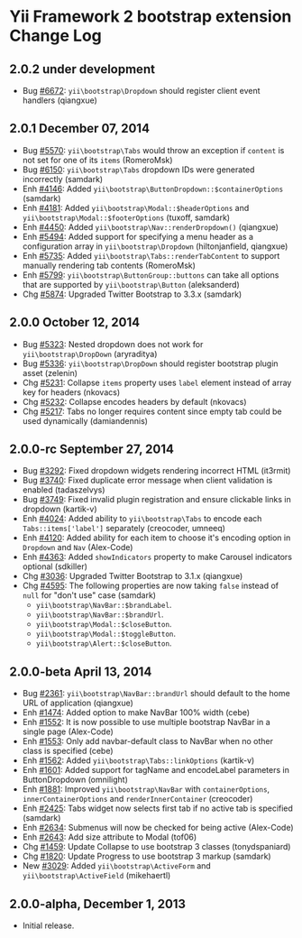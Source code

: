 Yii Framework 2 bootstrap extension Change Log
==============================================

2.0.2 under development
-----------------------

- Bug [#6672](https://github.com/yiisoft/yii2/issues/6672): `yii\bootstrap\Dropdown` should register client event handlers (qiangxue)


2.0.1 December 07, 2014
-----------------------

- Bug [#5570](https://github.com/yiisoft/yii2/issues/5570): `yii\bootstrap\Tabs` would throw an exception if `content` is not set for one of its `items` (RomeroMsk)
- Bug [#6150](https://github.com/yiisoft/yii2/issues/6150): `yii\bootstrap\Tabs` dropdown IDs were generated incorrectly (samdark)
- Enh [#4146](https://github.com/yiisoft/yii2/issues/4146): Added `yii\bootstrap\ButtonDropdown::$containerOptions` (samdark)
- Enh [#4181](https://github.com/yiisoft/yii2/issues/4181): Added `yii\bootstrap\Modal::$headerOptions` and `yii\bootstrap\Modal::$footerOptions` (tuxoff, samdark)
- Enh [#4450](https://github.com/yiisoft/yii2/issues/4450): Added `yii\bootstrap\Nav::renderDropdown()` (qiangxue)
- Enh [#5494](https://github.com/yiisoft/yii2/issues/5494): Added support for specifying a menu header as a configuration array in `yii\bootstrap\Dropdown` (hiltonjanfield, qiangxue)
- Enh [#5735](https://github.com/yiisoft/yii2/issues/5735): Added `yii\bootstrap\Tabs::renderTabContent` to support manually rendering tab contents (RomeroMsk)
- Enh [#5799](https://github.com/yiisoft/yii2/issues/5799): `yii\bootstrap\ButtonGroup::buttons` can take all options that are supported by `yii\bootstrap\Button` (aleksanderd)
- Chg [#5874](https://github.com/yiisoft/yii2/issues/5874): Upgraded Twitter Bootstrap to 3.3.x (samdark)


2.0.0 October 12, 2014
----------------------

- Bug [#5323](https://github.com/yiisoft/yii2/issues/5323): Nested dropdown does not work for `yii\bootstrap\DropDown` (aryraditya)
- Bug [#5336](https://github.com/yiisoft/yii2/issues/5336): `yii\bootstrap\DropDown` should register bootstrap plugin asset (zelenin) 
- Chg [#5231](https://github.com/yiisoft/yii2/issues/5231): Collapse `items` property uses `label` element instead of array key for headers (nkovacs)
- Chg [#5232](https://github.com/yiisoft/yii2/issues/5232): Collapse encodes headers by default (nkovacs)
- Chg [#5217](https://github.com/yiisoft/yii2/issues/5217): Tabs no longer requires content since empty tab could be used dynamically (damiandennis)


2.0.0-rc September 27, 2014
---------------------------

- Bug [#3292](https://github.com/yiisoft/yii2/issues/3292): Fixed dropdown widgets rendering incorrect HTML (it3rmit)
- Bug [#3740](https://github.com/yiisoft/yii2/issues/3740): Fixed duplicate error message when client validation is enabled (tadaszelvys)
- Bug [#3749](https://github.com/yiisoft/yii2/issues/3749): Fixed invalid plugin registration and ensure clickable links in dropdown (kartik-v)
- Enh [#4024](https://github.com/yiisoft/yii2/issues/4024): Added ability to `yii\bootstrap\Tabs` to encode each `Tabs::items['label']` separately (creocoder, umneeq)
- Enh [#4120](https://github.com/yiisoft/yii2/issues/4120): Added ability for each item to choose it's encoding option in `Dropdown` and `Nav` (Alex-Code)
- Enh [#4363](https://github.com/yiisoft/yii2/issues/4363): Added `showIndicators` property to make Carousel indicators optional (sdkiller)
- Chg [#3036](https://github.com/yiisoft/yii2/issues/3036): Upgraded Twitter Bootstrap to 3.1.x (qiangxue)
- Chg [#4595](https://github.com/yiisoft/yii2/issues/4595): The following properties are now taking `false` instead of `null` for "don't use" case (samdark)
  - `yii\bootstrap\NavBar::$brandLabel`.
  - `yii\bootstrap\NavBar::$brandUrl`.
  - `yii\bootstrap\Modal::$closeButton`.
  - `yii\bootstrap\Modal::$toggleButton`.
  - `yii\bootstrap\Alert::$closeButton`.

2.0.0-beta April 13, 2014
-------------------------

- Bug [#2361](https://github.com/yiisoft/yii2/issues/2361): `yii\bootstrap\NavBar::brandUrl` should default to the home URL of application (qiangxue)
- Enh [#1474](https://github.com/yiisoft/yii2/issues/1474): Added option to make NavBar 100% width (cebe)
- Enh [#1552](https://github.com/yiisoft/yii2/issues/1552): It is now possible to use multiple bootstrap NavBar in a single page (Alex-Code)
- Enh [#1553](https://github.com/yiisoft/yii2/issues/1553): Only add navbar-default class to NavBar when no other class is specified (cebe)
- Enh [#1562](https://github.com/yiisoft/yii2/issues/1562): Added `yii\bootstrap\Tabs::linkOptions` (kartik-v)
- Enh [#1601](https://github.com/yiisoft/yii2/issues/1601): Added support for tagName and encodeLabel parameters in ButtonDropdown (omnilight)
- Enh [#1881](https://github.com/yiisoft/yii2/issues/1881): Improved `yii\bootstrap\NavBar` with `containerOptions`, `innerContainerOptions` and `renderInnerContainer` (creocoder)
- Enh [#2425](https://github.com/yiisoft/yii2/issues/2425): Tabs widget now selects first tab if no active tab is specified (samdark)
- Enh [#2634](https://github.com/yiisoft/yii2/issues/2634): Submenus will now be checked for being active (Alex-Code)
- Enh [#2643](https://github.com/yiisoft/yii2/issues/2643): Add size attribute to Modal (tof06)
- Chg [#1459](https://github.com/yiisoft/yii2/issues/1459): Update Collapse to use bootstrap 3 classes (tonydspaniard)
- Chg [#1820](https://github.com/yiisoft/yii2/issues/1820): Update Progress to use bootstrap 3 markup (samdark)
- New [#3029](https://github.com/yiisoft/yii2/issues/3029): Added `yii\bootstrap\ActiveForm` and `yii\bootstrap\ActiveField` (mikehaertl)

2.0.0-alpha, December 1, 2013
-----------------------------

- Initial release.
